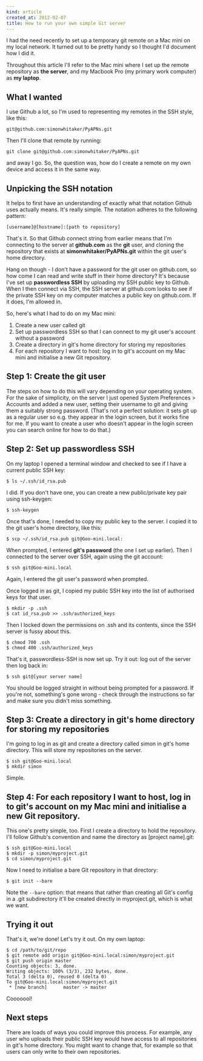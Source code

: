 ```yaml
---
kind: article
created_at: 2012-02-07
title: How to run your own simple Git server
---
```


I had the need recently to set up a temporary git remote on a Mac mini on my local network. It turned out to be pretty handy so I thought I'd document how I did it.

Throughout this article I'll refer to the Mac mini where I set up the remote repository as **the server**, and my Macbook Pro (my primary work computer) as **my laptop**.

## What I wanted

I use Github a lot, so I'm used to representing my remotes in the SSH style, like this:

	git@github.com:simonwhitaker/PyAPNs.git

Then I'll clone that remote by running:

	git clone git@github.com:simonwhitaker/PyAPNs.git

and away I go. So, the question was, how do I create a remote on my own device and access it in the same way.

## Unpicking the SSH notation

It helps to first have an understanding of exactly what that notation Github uses actually means. It's really simple. The notation adheres to the following pattern:

	[username]@[hostname]:[path to repository]

That's it. So that Github connect string from earlier means that I'm connecting to the server at **github.com** as the **git** user, and cloning the repository that exists at **simonwhitaker/PyAPNs.git** within the git user's home directory.

Hang on though - I don't have a password for the git user on github.com, so how come I can read and write stuff in their home directory? It's because I've set up **passwordless SSH** by uploading my SSH public key to Github. When I then connect via SSH, the SSH server at github.com looks to see if the private SSH key on my computer matches a public key on github.com. If it does, I'm allowed in.

So, here's what I had to do on my Mac mini:

1. Create a new user called git
2. Set up passwordless SSH so that I can connect to my git user's account without a password
3. Create a directory in git's home directory for storing my repositories
4. For each repository I want to host: log in to git's account on my Mac mini and initialise a new Git repository.

## Step 1: Create the git user

The steps on how to do this will vary depending on your operating system. For the sake of simplicity, on the server I just opened System Preferences > Accounts and added a new user, setting their username to git and giving them a suitably strong password. (That's not a perfect solution: it sets git up as a regular user so e.g. they appear in the login screen, but it works fine for me. If you want to create a user who doesn't appear in the login screen you can search online for how to do that.)

## Step 2: Set up passwordless SSH

On my laptop I opened a terminal window and checked to see if I have a current public SSH key:

	$ ls ~/.ssh/id_rsa.pub

I did. If you don't have one, you can create a new public/private key pair using ssh-keygen:

	$ ssh-keygen

Once that's done, I needed to copy my public key to the server. I copied it to the git user's home directory, like this:

	$ scp ~/.ssh/id_rsa.pub git@Goo-mini.local:

When prompted, I entered **git's password** (the one I set up earlier). Then I connected to the server over SSH, again using the git account:

	$ ssh git@Goo-mini.local

Again, I entered the git user's password when prompted.

Once logged in as git, I copied my public SSH key into the list of authorised keys for that user.

	$ mkdir -p .ssh
	$ cat id_rsa.pub >> .ssh/authorized_keys

Then I locked down the permissions on .ssh and its contents, since the SSH server is fussy about this.

	$ chmod 700 .ssh
	$ chmod 400 .ssh/authorized_keys

That's it, passwordless-SSH is now set up. Try it out: log out of the server then log back in:

	$ ssh git@[your server name]

You should be logged straight in without being prompted for a password. If you're not, something's gone wrong - check through the instructions so far and make sure you didn't miss something.

## Step 3: Create a directory in git's home directory for storing my repositories

I'm going to log in as git and create a directory called simon in git's home directory. This will store my repositories on the server.

	$ ssh git@Goo-mini.local
	$ mkdir simon

Simple.

## Step 4: For each repository I want to host, log in to git's account on my Mac mini and initialise a new Git repository.

This one's pretty simple, too. First I create a directory to hold the repository. I'll follow Github's convention and name the directory as [project name].git:

	$ ssh git@Goo-mini.local
	$ mkdir -p simon/myproject.git
	$ cd simon/myproject.git

Now I need to initialise a bare Git repository in that directory:

	$ git init --bare

Note the `--bare` option: that means that rather than creating all Git's config in a .git subdirectory it'll be created directly in myproject.git, which is what we want.

## Trying it out

That's it, we're done! Let's try it out. On my own laptop:

	$ cd /path/to/git/repo
	$ git remote add origin git@Goo-mini.local:simon/myproject.git
	$ git push origin master
	Counting objects: 3, done.
	Writing objects: 100% (3/3), 232 bytes, done.
	Total 3 (delta 0), reused 0 (delta 0)
	To git@Goo-mini.local:simon/myproject.git
	 * [new branch]      master -> master

Cooooool!

## Next steps

There are loads of ways you could improve this process. For example, any user who uploads their public SSH key would have access to all repositories in git's home directory. You might want to change that, for example so that users can only write to their own repositories.

